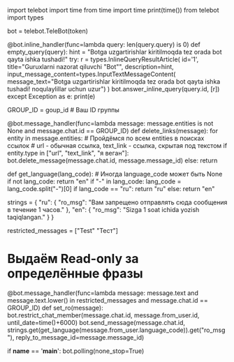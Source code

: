 import telebot
import time
from time import time
print(time())
from telebot import types

bot = telebot.TeleBot(token)

@bot.inline_handler(func=lambda query: len(query.query) is 0)
def empty_query(query):
    hint = "Botga uzgartirishlar kiritilmoqda tez orada bot qayta ishka tushadi!"
    try:
        r = types.InlineQueryResultArticle(
                id='1',
                title="Guruxlarni nazorat qiluvchi \"Bot\"",
                description=hint,
                input_message_content=types.InputTextMessageContent(
                message_text="Botga uzgartirishlar kiritilmoqda tez orada bot qayta ishka tushadi! noqulaylillar uchun uzur")
        )
        bot.answer_inline_query(query.id, [r])
    except Exception as e:
        print(e)

GROUP_ID = goup_id  # Ваш ID группы

@bot.message_handler(func=lambda message: message.entities is not None and message.chat.id == GROUP_ID)
def delete_links(message):
    for entity in message.entities:  # Пройдёмся по всем entities в поисках ссылок
        # url - обычная ссылка, text_link - ссылка, скрытая под текстом
        if entity.type in ["url", "text_link", "я веган"]:
            bot.delete_message(message.chat.id, message.message_id)
        else:
            return

def get_language(lang_code):
    # Иногда language_code может быть None
    if not lang_code:
        return "en"
    if "-" in lang_code:
        lang_code = lang_code.split("-")[0]
    if lang_code == "ru":
        return "ru"
    else:
        return "en"

strings = {
    "ru": {
        "ro_msg": "Вам запрещено отправлять сюда сообщения в течение 1 часов."
    },
    "en": {
        "ro_msg": "Sizga 1 soat ichida yozish taqiqlangan."
    }
}

restricted_messages = ["Test" "Тест"]

# Выдаём Read-only за определённые фразы
@bot.message_handler(func=lambda message: message.text and message.text.lower() in restricted_messages and message.chat.id == GROUP_ID)
def set_ro(message):
    bot.restrict_chat_member(message.chat.id, message.from_user.id, until_date=time()+6000)
    bot.send_message(message.chat.id, strings.get(get_language(message.from_user.language_code)).get("ro_msg"),
                     reply_to_message_id=message.message_id)

if __name__ == '__main__':
    bot.polling(none_stop=True)
